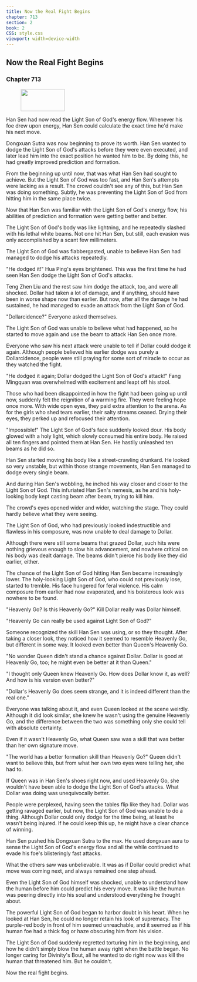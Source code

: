 ```yaml
---
title: Now the Real Fight Begins
chapter: 713
section: 2
book: 2
CSS: style.css
viewport: width=device-width
---
```


## Now the Real Fight Begins

### Chapter 713

<figure>
	<img src="../Images/gem.gif" alt="" id="gem" width="120" height="60" />
</figure>

Han Sen had now read the Light Son of God's energy flow. Whenever his foe drew upon energy, Han Sen could calculate the exact time he'd make his next move.

Dongxuan Sutra was now beginning to prove its worth. Han Sen wanted to dodge the Light Son of God's attacks before they were even executed, and later lead him into the exact position he wanted him to be. By doing this, he had greatly improved prediction and formation.

From the beginning up until now, that was what Han Sen had sought to achieve. But the Light Son of God was too fast, and Han Sen's attempts were lacking as a result. The crowd couldn't see any of this, but Han Sen was doing something. Subtly, he was preventing the Light Son of God from hitting him in the same place twice.

Now that Han Sen was familiar with the Light Son of God's energy flow, his abilities of prediction and formation were getting better and better.

The Light Son of God's body was like lightning, and he repeatedly slashed with his lethal white beams. Not one hit Han Sen, but still, each evasion was only accomplished by a scant few millimeters.

The Light Son of God was flabbergasted, unable to believe Han Sen had managed to dodge his attacks repeatedly.

"He dodged it!" Hua Ping's eyes brightened. This was the first time he had seen Han Sen dodge the Light Son of God's attacks.

Teng Zhen Liu and the rest saw him dodge the attack, too, and were all shocked. Dollar had taken a lot of damage, and if anything, should have been in worse shape now than earlier. But now, after all the damage he had sustained, he had managed to evade an attack from the Light Son of God.

"Dollarcidence?" Everyone asked themselves.

The Light Son of God was unable to believe what had happened, so he started to move again and use the beam to attack Han Sen once more.

Everyone who saw his next attack were unable to tell if Dollar could dodge it again. Although people believed his earlier dodge was purely a Dollarcidence, people were still praying for some sort of miracle to occur as they watched the fight.

"He dodged it again; Dollar dodged the Light Son of God's attack!" Fang Mingquan was overwhelmed with excitement and leapt off his stool.

Those who had been disappointed in how the fight had been going up until now, suddenly felt the reignition of a warming fire. They were feeling hope once more. With wide open eyes, they paid extra attention to the arena. As for the girls who shed tears earlier, their salty streams ceased. Drying their eyes, they perked up and refocused their attention.

"Impossible!" The Light Son of God's face suddenly looked dour. His body glowed with a holy light, which slowly consumed his entire body. He raised all ten fingers and pointed them at Han Sen. He hastily unleashed ten beams as he did so.

Han Sen started moving his body like a street-crawling drunkard. He looked so very unstable, but within those strange movements, Han Sen managed to dodge every single beam.

And during Han Sen's wobbling, he inched his way closer and closer to the Light Son of God. This infuriated Han Sen's nemesis, as he and his holy-looking body kept casting beam after beam, trying to kill him.

The crowd's eyes opened wider and wider, watching the stage. They could hardly believe what they were seeing.

The Light Son of God, who had previously looked indestructible and flawless in his composure, was now unable to deal damage to Dollar.

Although there were still some beams that grazed Dollar, such hits were nothing grievous enough to slow his advancement, and nowhere critical on his body was dealt damage. The beams didn't pierce his body like they did earlier, either.

The chance of the Light Son of God hitting Han Sen became increasingly lower. The holy-looking Light Son of God, who could not previously lose, started to tremble. His face hungered for feral violence. His calm composure from earlier had now evaporated, and his boisterous look was nowhere to be found.

"Heavenly Go? Is this Heavenly Go?" Kill Dollar really was Dollar himself.

"Heavenly Go can really be used against Light Son of God?"

Someone recognized the skill Han Sen was using, or so they thought. After taking a closer look, they noticed how it seemed to resemble Heavenly Go, but different in some way. It looked even better than Queen's Heavenly Go.

"No wonder Queen didn't stand a chance against Dollar. Dollar is good at Heavenly Go, too; he might even be better at it than Queen."

"I thought only Queen knew Heavenly Go. How does Dollar know it, as well? And how is his version even better?"

"Dollar's Heavenly Go does seem strange, and it is indeed different than the real one."

Everyone was talking about it, and even Queen looked at the scene weirdly. Although it did look similar, she knew he wasn't using the genuine Heavenly Go, and the difference between the two was something only she could tell with absolute certainty.

Even if it wasn't Heavenly Go, what Queen saw was a skill that was better than her own signature move.

"The world has a better formation skill than Heavenly Go?" Queen didn't want to believe this, but from what her own two eyes were telling her, she had to.

If Queen was in Han Sen's shoes right now, and used Heavenly Go, she wouldn't have been able to dodge the Light Son of God's attacks. What Dollar was doing was unequivocally better.

People were perplexed, having seen the tables flip like they had. Dollar was getting ravaged earlier, but now, the Light Son of God was unable to do a thing. Although Dollar could only dodge for the time being, at least he wasn't being injured. If he could keep this up, he might have a clear chance of winning.

Han Sen pushed his Dongxuan Sutra to the max. He used dongxuan aura to sense the Light Son of God's energy flow and all the while continued to evade his foe's blisteringly fast attacks.

What the others saw was unbelievable. It was as if Dollar could predict what move was coming next, and always remained one step ahead.

Even the Light Son of God himself was shocked, unable to understand how the human before him could predict his every move. It was like the human was peering directly into his soul and understood everything he thought about.

The powerful Light Son of God began to harbor doubt in his heart. When he looked at Han Sen, he could no longer retain his look of supremacy. The purple-red body in front of him seemed unreachable, and it seemed as if his human foe had a thick fog or haze obscuring him from his vision.

The Light Son of God suddenly regretted torturing him in the beginning, and how he didn't simply blow the human away right when the battle began. No longer caring for Divinity's Bout, all he wanted to do right now was kill the human that threatened him. But he couldn't.

Now the real fight begins.